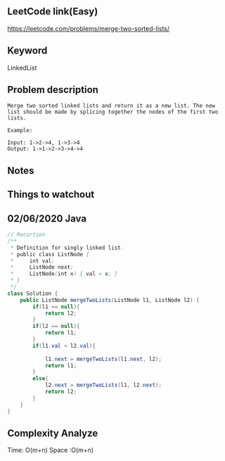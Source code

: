 ## LeetCode link(Easy)
https://leetcode.com/problems/merge-two-sorted-lists/

## Keyword
LinkedList

## Problem description
```
Merge two sorted linked lists and return it as a new list. The new list should be made by splicing together the nodes of the first two lists.

Example:

Input: 1->2->4, 1->3->4
Output: 1->1->2->3->4->4
```



## Notes


## Things to watchout

## 02/06/2020 Java

```java
// Recurtion
/**
 * Definition for singly-linked list.
 * public class ListNode {
 *     int val;
 *     ListNode next;
 *     ListNode(int x) { val = x; }
 * }
 */
class Solution {
    public ListNode mergeTwoLists(ListNode l1, ListNode l2) {
        if(l1 == null){
            return l2;
        }
        if(l2 == null){
            return l1;
        }
        if(l1.val < l2.val){
           
            l1.next = mergeTwoLists(l1.next, l2); 
            return l1;
        }
        else{
            l2.next = mergeTwoLists(l1, l2.next);
            return l2;
        }
    }
}

```
## Complexity Analyze
Time: O(m+n)
Space :O(m+n)